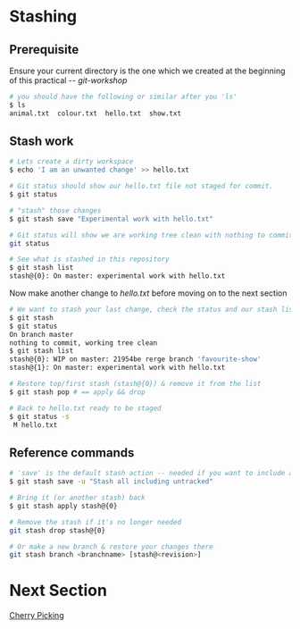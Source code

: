 # Stashing

## Prerequisite
Ensure your current directory is the one which we created at the beginning of this practical -- _git-workshop_
```bash
# you should have the following or similar after you 'ls'
$ ls
animal.txt  colour.txt  hello.txt  show.txt
```

## Stash work

```bash
# Lets create a dirty workspace
$ echo 'I am an unwanted change' >> hello.txt

# Git status should show our hello.txt file not staged for commit.
$ git status 

# "stash" those changes
$ git stash save "Experimental work with hello.txt"

# Git status will show we are working tree clean with nothing to commit
git status 

# See what is stashed in this repository
$ git stash list
stash@{0}: On master: experimental work with hello.txt
```
Now make another change to _hello.txt_ before moving on to the next section
```bash
# We want to stash your last change, check the status and our stash list
$ git stash
$ git status
On branch master
nothing to commit, working tree clean
$ git stash list
stash@{0}: WIP on master: 21954be rerge branch 'favourite-show'
stash@{1}: On master: experimental work with hello.txt

# Restore top/first stash (stash@{0}) & remove it from the list
$ git stash pop # == apply && drop

# Back to hello.txt ready to be staged
$ git status -s
 M hello.txt
```

## Reference commands
```bash
# 'save' is the default stash action -- needed if you want to include a message
$ git stash save -u "Stash all including untracked"

# Bring it (or another stash) back
$ git stash apply stash@{0}

# Remove the stash if it's no longer needed
git stash drop stash@{0}

# Or make a new branch & restore your changes there
git stash branch <branchname> [stash@<revision>]
```


# Next Section
[Cherry Picking](./09-cherry-picking.md)